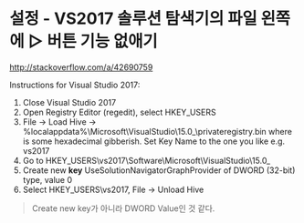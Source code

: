 # 설정 - VS2017 솔루션 탐색기의 파일 왼쪽에 ▷ 버튼 기능 없애기

http://stackoverflow.com/a/42690759

Instructions for Visual Studio 2017:

1. Close Visual Studio 2017
1. Open Registry Editor (regedit), select HKEY_USERS
1. File → Load Hive → %localappdata%\Microsoft\VisualStudio\15.0_<id>\privateregistry.bin where <id> is some hexadecimal gibberish. Set Key Name to the one you like e.g. vs2017
1. Go to HKEY_USERS\vs2017\Software\Microsoft\VisualStudio\15.0_<id>
1. Create new **key** UseSolutionNavigatorGraphProvider of DWORD (32-bit) type, value 0
1. Select HKEY_USERS\vs2017, File → Unload Hive

> Create new key가 아니라 DWORD Value인 것 같다.
